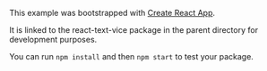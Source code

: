 This example was bootstrapped with [Create React App](https://github.com/facebook/create-react-app).

It is linked to the react-text-vice package in the parent directory for development purposes.

You can run `npm install` and then `npm start` to test your package.
